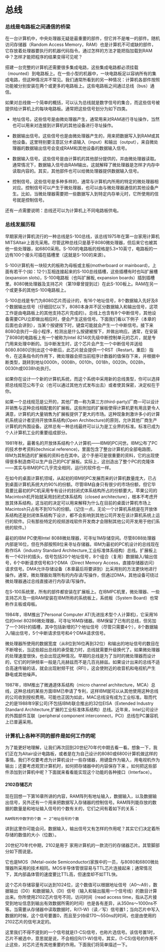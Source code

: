 总线
====

### 总线是电路板之间通信的桥梁

在一台计算机中，中央处理器无疑是最重要的部件，但它并不是唯一的部件。随机访问存储器（Random Access Memory，RAM）也是计算机不可或缺的部件，它存放着处理器要执行的机器代码指令。通过怎样的方法才能把指加载到RAM中？怎样才能把程序的结果变得可见呢？

搭建一台完整的计算机还需要很多集成电路，这些集成电路都必须挂载（mounted）到电路板上。在一些小型的机器中，一块电路板足以容纳所有的集成电路，但这种情况并不常见。我们通常所看到的另一种情况：计算机各部件按照功能被分别安装在两个或更多的电路板上。这些电路板之间通过总线（bus）通信。

如果对总线做一个简单的概括，可以认为总线就是数字信号的集合，而这些信号被提供给计算机上的每块电路板。通常把这些信号划分为如下四类。

- 地址信号。这些信号是由微处理器产生，通常用来对RAM进行寻址操作，当然也可以用来对连接到计算机的其他设备进行寻址操作。

- 数据输出信号。这些信号也是由微处理器产生的，用来把数据写入到RAM或其他设备。这里特别要注意区分术语输入（input）和输出（output），来自微处理器的数据输出信号会变成RAM和其他设备的数据输入信号。

- 数据输入信号。这些信号是由计算机的其他部分提供的，并由微处理器读取。通常情况下，数据输入信号由RAM输出，这就解释了微处理器是怎样才内存中读取内容的。其实，其他部件也可以给微处理器提供数据输入信号。

- 控制信号。这些信号是多种多样的，通常与计算机内所用的特定的微处理器相对应。控制信号可以产生于微处理器，也可以由与微处理器通信的其他设备产生。比如，当微处理器需要把一些数据写入到特定内存单元时，它所使用的信号就是控制信号。

还有一点需要说明：总线还可以为计算机上不同电路板供电。

### 总线发展历程

早期家用计算机流行的一种总线是S-100总线，该总线1975年在第一台家用计算机MITSAltair上首先采用。尽管这种总线只是基于8080微处理器，但后来它也被其他一些处理器，如6800采用。S-100的电路板的规格是5.3×10英寸，电路板的一边有100个接头可插在插槽里（这就是S-100的来源）。

S-100计算机有一块较大的板称为母板或主板(motherboard or mainboard)，上面有若干个(如：12个)互相连接起来的S-100总线插槽，这些插槽有时也叫扩展槽(expansion slots)，S-100电路板（也叫扩展板, expansion boards）插到插槽里。8080微处理器及支持芯片（第19章曾提到过）在此S-100板上。RAM在另一个或更多的其他S-100电路板上。

S-100总线是专门为8080芯片而设计的，有16个地址信号，8个数据输入先好及8个数据输出信号（仔细回忆以下，8080本身并不区分数据输入和输出信号，这项工作是由电路板上的其他支持芯片完成的）。总线上也含有8个中断信号，其他设备需要CPU立即做出相应时，便会产生这些信号。下面我们看以下例子（本章的后面也会讲到），当某个按键按下时，键盘可能就会产生一个中断信号。接下来8080会执行一段小程序，检测出是什么按键被按下，并做出响应。通常，在安装了8080的电路板上有一个被称为Intel 8214优先级中断控制单元的芯片，就是专门用来处理中断的。当中断发生时，这个芯片会产生一个中断信号并送给8080.8080识别出这个中断后，此芯片就会提供一个RST（Restart，重启）指令，在这条指令的作用下，微处理器会把当前程序计数器的值保存下来，并根据中断类型，跳转到地址0000h，0008h，0010h，0018h，0020h，0028h，0030h或0038h处执行。

如果你在设计一个新的计算机系统，而这个系统中采用新的总线类型，你可以选择把总线规范公布于众（也可以通过其他方式发布出去）或者使其保密，决定权在于你。

如果一个总线规范是公开的，其他厂商—称为第三方(third-party)厂商—可以设计并销售与这种总线相配套的扩展板。这些附加的扩展板使得计算机更有用且更令人满意，计算机的大量销售为扩展板提供了更大的市场。这种现象刺激许多小的计算机系统设计者坚持开放体系结构(Open Architecture)的原则，允许其他厂商生产计算机的外围设备。这样总有一种总线最终可以认为是工业界的标准。标准已成为个人计算机工业的重要组成部分。

1981年秋，最著名的开放体系结构个人计算机——IBM的PC问世。IBM公布了PC的技术参考资料(technical reference)，里面包含了整台计算机的全部电路图，IBM为其制造的扩展板的资料也在其中。这个手册可是很重要的资料，它的出现使得很多制造商可以生产自己的PC扩展板。实际上，这创造出了整个PC的克隆体——其实与IBM的PC几乎完全相同，运行的软件也一样。

在如今的桌面计算机领域，从起初的IBM的PC发展而来的计算机数量庞大，已占到桌面计算机系统大约90%的份额。尽管IBM自身只有很少的市场份额，但它毕竟要比最初的PC机采用专有设计的封闭式体系结构所占的份额要大。苹果公司的Macintosh机开始就采用封闭式体系结构（closed architecture），根本不考虑开放其体系结构，这当初的决定可以用来解释为什么在目前的桌面计算机市场上Macintosh只占有不到10%的份额。（记住一点，无论一个计算机系统是在开放体系结构还是封闭体系结构下设计，都不会影响到其他公司开发在该计算机系统上运行的软件。只有那些特定的视频游戏软件开发商才会限制其他公司开发用于他们系统的软件。）

最初的IBM PC使用Intel 8088微处理器，可寻址1M存储空间。尽管8088处理器内部是16位，但在外部按照8位来寻址存储器。IBM为最初的PC机设计的总线现在称作ISA（industry Standard Architecture,工业标准体系结构）总线。扩展板上有一个62针的插头，信号包括20个地址信号，8个组合（复用）数据输入/输出信号，6个中断请求信号和3个DMA（Direct Memory Access，直接存储器访问）请求信号。DMA允许存储设备（本章最后将要讲到）比采用别的方法更快地进行操作。通常，微处理器处理所有的内存读/写操作，但通过DMA，其他设备可绕过微处理器通过总线直接进行内存读/写操作。

在S-100系统里，所有的部件都安装在扩展板上。在IBMPC机里，微处理器、一些支持芯片及一些RAM安装在IBM所称的系统板上，系统板（System Board）也常称作主板或母板。

1984年，IBM推出了Personal Computer AT(先进技术型个人计算机)，它采用16位的Intel 80286微处理器，可寻址16M存储器。IBM保留了已有的总线，但另加了一个36针的插槽，其中包括新增的7个地址信号（尽管只需要4个），8个数据输入/输出信号，5个中断请求信号和4个DMA请求信号。

微处理器所使用的数据宽度（从8位到16位再到32位）和输出的地址信号的数目在不断增长，当这些超出总线的承受能力时，总线就需要升级换代了。如果微处理器的处理速度很快，也会出现这种情况。早期的总线是为了当时的微处理器而设计的，它们的时钟频率一般是几兆赫兹而不是几百兆赫兹。如果设计出来的总线不适合高速传输的话，就会出现射频干扰（RFI），这会使附近的收音机和电视机产生静电或其他噪声。

1987年，IBM推出了微通道体系结构（micro channel architecture，MCA）总线，这种总线的某些方面IBM已申请了专利，这样IBM就可以从其他使用这种总线的公司收到授权费用。可能也正因为如此，MAC总线没有成为工业标准。取而代之的是1988年9家公司(不包括IBM)联合推出的32位EISA（Extended Industry Standard Architecture,扩展的工业标准体系结构）总线。近年来，Intel公司设计的外围部件互联（peripheral component interconnect，PCI）总线在PC兼容机上已普遍采用。

### 计算机上各种不同的部件是如何工作的呢

为了能更好地理解，让我们再次回到20世纪70年代中期去看一看。想象一下，我们正在为Altair设计电路板，或者是在为自己设计的8080或6800计算机做这样的事情。我们不仅要考虑为计算机设计一些存储器，用键盘作为输入，用电视机作为输出；还要考虑观赏计算机时，如何把存储器中的内容保存下来 。如何把这些部件添加到计算机中呢？下面就来看看能实现这个功能的各种接口（Interface）。

#### 2102存储芯片

现在回想一下第16章所讲的内容，RAM阵列有地址输入，数据输入，以及数据输出信号，另外还有一个用来把数据写入存储器的控制信号。RAM阵列能存放的数据的数量是和地址输入信号的个数有关的，它们之间有着如下的关系：

```
RAM阵列中数字的个数 ＝ 2^地址信号的个数
```
讲到这里你可能会问，数据输入，输出信号又有怎样的作用呢？其实它们决定着所存储的数值的大小（位数）。

20世纪70年代中期，2102是用于 家用计算机的一款流行的存储器芯片。其管脚部分如下图说是。



它也是MOS（Metal-oxide Semiconductor)家族中的一员，与8080和6800微处理器所采用的技术相同。MOS半导体管很容易与TTL芯片连接起来；通常情况下，其内部晶体管的速度要比TTL高，但速度却不如TTL快。

这个芯片存储容量可以达到1024位，这个数值可以根据地址信号（A0～A9），数据输出（D0）和数据输入（DI）信号（输入和输出服用一个信号线）的数目计算出来。你所使用2102芯片信号不同，访问时间（read access time，指从芯片接受到地址信息到输出有效数据所需的时间）也是各有差异，从350ns～1000ns不等。当需要从存储器中读取数据时，R/(1-W)（读／写）信号置1；当向芯片中写入数据的时候，这个信号要置0，而且至少持续170～550ns的时间，也是由使用的2102芯片的信号决定的。

这里我们不得不提到的一个信号就是(1-CS)信号，也称片选信号。该信号置1时，芯片不被选中，意思就是说，不会相应R/(1-W)信号。其实，(1-CS)信号的作用不止这些，对芯片还有其他重要的作用。下面我们将简单描述一下。




